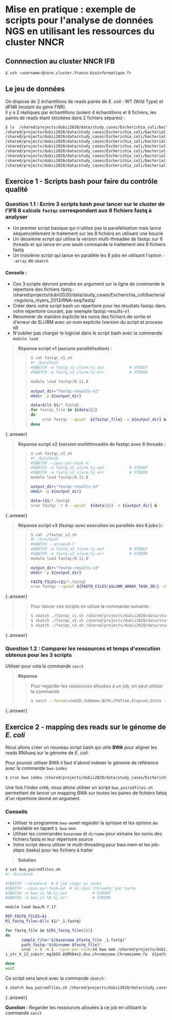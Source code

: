 # Mise en pratique : exemple de scripts pour l'analyse de données NGS en utilisant les ressources du cluster NNCR  

## Connnection au cluster NNCR IFB

```bash
$ ssh <username>@core.cluster.france-bioinformatique.fr
```


## Le jeu de données

On dispose de 2 échantillons de reads pairés de *E. coli* : WT (Wild Type) et dFNR (mutant du gène FNR).  
Il y a 2 répliques par échantillons (soient 4 échantillons et 8 fichiers, les paires de reads étant stockées dans 2 fichiers séparés) :

```bash
$ ls  /shared/projects/dubii2020/data/study_cases/Escherichia_coli/bacterial-regulons_myers_2013/RNA-seq/fastq/*.fastq
/shared/projects/dubii2020/data/study_cases/Escherichia_coli/bacterial-regulons_myers_2013/RNA-seq/fastq/dFNR1_1.fastq
/shared/projects/dubii2020/data/study_cases/Escherichia_coli/bacterial-regulons_myers_2013/RNA-seq/fastq/dFNR1_2.fastq
/shared/projects/dubii2020/data/study_cases/Escherichia_coli/bacterial-regulons_myers_2013/RNA-seq/fastq/dFNR2_1.fastq
/shared/projects/dubii2020/data/study_cases/Escherichia_coli/bacterial-regulons_myers_2013/RNA-seq/fastq/dFNR2_2.fastq
/shared/projects/dubii2020/data/study_cases/Escherichia_coli/bacterial-regulons_myers_2013/RNA-seq/fastq/WT1_1.fastq
/shared/projects/dubii2020/data/study_cases/Escherichia_coli/bacterial-regulons_myers_2013/RNA-seq/fastq/WT1_2.fastq
/shared/projects/dubii2020/data/study_cases/Escherichia_coli/bacterial-regulons_myers_2013/RNA-seq/fastq/WT2_1.fastq
/shared/projects/dubii2020/data/study_cases/Escherichia_coli/bacterial-regulons_myers_2013/RNA-seq/fastq/WT2_2.fastq
```

## Exercice 1 - Scripts bash pour faire du contrôle qualité 

### Question 1.1 : Ecrire 3 scripts bash pour lancer sur le cluster de l'IFB 8 calculs `fastqc` correspondant aux 8 fichiers fastq à analyser  
- Un premier script basique qui n'utilise pas la parallélisation mais lance séquenciellement le traitement sur les 8 fichiers en utilisant une boucle
- Un deuxième script qui utilise la version multi-threadée de fastqc sur 6 threads et qui lance en une seule commande le traitement des 8 fichiers fastq
- Un troisième script qui lance en parallèle les 8 jobs en utilisant l'option `--array` de `sbatch`
#### Conseils :  
- Ces 3 scripts devront prendre en argument sur la ligne de commande le répertoire des fichiers fastq : /shared/projects/dubii2020/data/study_cases/Escherichia_coli/bacterial-regulons_myers_2013/RNA-seq/fastq/
- Créer dans votre script bash un répertoire pour les résultats fastqc dans votre répertoire courant, par exemple fastqc-results-v1
- Renommer de manière explicite les noms des fichiers de sortie et d'erreur de SLURM avec un nom explicite (version du script et  process id)
- N'oublier pas charger le logiciel dans le script bash avec la commande `module load`

> **Réponse script v1 (aucune parallélisation) :**
> > ```bash
> > $ cat fastqc_v1.sh  
> > #! /bin/bash
> > #SBATCH -o fastq_v1_slurm.%j.out           # STDOUT
> > #SBATCH -e fastq_v1_slurm.%j.err           # STDERR
> >
> > module load fastqc/0.11.8 
> >  
> > output_dir="fastqc-results-v1"  
> > mkdir -p ${output_dir}
> >
> > data=$(ls $1/*.fastq)    
> > for fastqc_file in ${data[@]}  
> > do 
> >      srun fastqc --quiet  ${fastqc_file} -o ${output_dir} &  
> > done
>>```
{:.answer}

> **Réponse script v2 (version multithreadée de fastqc avec 6 threads :**
> > ```bash
> > $ cat fastqc_v2.sh  
> > #! /bin/bash  
> > #SBATCH --cpus-per-task 6
> > #SBATCH -o fastq_v2_slurm.%j.out           # STDOUT
> > #SBATCH -e fastq_v2_slurm.%j.err           # STDERR
> > module load fastqc/0.11.8
> >
> > output_dir="fastqc-results-v2"
> > mkdir -p ${output_dir}
> >
> > data=($1/*.fastq)  
> > srun fastqc -t 6 --quiet  ${data[@]} -o ${output_dir} &  
> > 
>>```
{:.answer}

> **Réponse script v3 (fastqc avec execution en parallèle des 8 jobs ):**:
> > ```bash 
> > $ cat ./fastqc_v3.sh
> > #! /bin/bash
> > #SBATCH --array=0-7
> > #SBATCH -o fastq_v3_slurm.%j.out           # STDOUT
> > #SBATCH -e fastq_v3_slurm.%j.err           # STDERR
> > module load fastqc/0.11.8
> >
> > output_dir="fastqc-results-v3"
> > mkdir -p ${output_dir}
> >
> > FASTQ_FILES=($1/*.fastq)  
> > srun fastqc --quiet ${FASTQ_FILES[$SLURM_ARRAY_TASK_ID]} -o ${output_dir} 
> >```
{:.answer}

> > Pour lancer ces scripts on utilise la commande suivante :
> > ```bash  
> > $ sbatch ./fastqc_v1.sh /shared/projects/dubii2020/data/study_cases/Escherichia_coli/bacterial-regulons_myers_2013/RNA-seq/fastq/
> > $ sbatch ./fastqc_v2.sh /shared/projects/dubii2020/data/study_cases/Escherichia_coli/bacterial-regulons_myers_2013/RNA-seq/fastq/
> > $ sbatch ./fastqc_v3.sh /shared/projects/dubii2020/data/study_cases/Escherichia_coli/bacterial-regulons_myers_2013/RNA-seq/fastq/
> > 
> > ```
{:.answer}

### Question 1.2  : Comparer les ressources et temps d'execution obtenus pour les 3 scripts 
Utiliser pour cela la commande `sacct`

> **Réponse**
> > Pour regarder les ressources allouées à un job, on peut utiliser la commande 
> > ```bash 
> > $ sacct --format=JobID,JobName,NCPU,CPUTime,Elapsed,State -j <id-du-job>
> > ```
{:.answer}



## Exercice 2 - mapping des reads sur le génome de *E. coli*

Nous allons créer un nouveau script bash qui utile **BWA** pour aligner les reads RNAseq sur le génome de *E. coli*.  

Pour pouvoir utiliser BWA il faut d'abord indexer le génome de référence avec la commande `bwa-index` 

```bash  
$ srun bwa index /shared/projects/dubii2020/data/study_cases/Escherichia_coli/bacterial-regulons_myers_2013/genome/Escherichia_coli_str_k_12_substr_mg1655.ASM584v2.dna.chromosome.Chromosome.fa
```


Une fois l'index créé, nous allons utiliser un script `bwa_pairedfiles.sh` permettant de lancer un mapping BWA sur toutes les paires de fichiers fatsq d'un répertoire donné en argument.
### Conseils
- Utiliser le programme `bwa-mem`et regarder la syntaxe et les options au préalable en tapant `$ bwa-mem`
- Utiliser les commandes `basename` et `dirname` pour extraire les noms des fichiers fastq et leur répertoire source
- Votre script devra utiliser le multi-threading pour bwa mem et les job-steps (tasks) pour les fichiers à traiter


> **Solution**
```bash
$ cat bwa_pairedfiles.sh
#! /bin/bash

#SBATCH --ntasks=4  # 4 job steps ou tasks
#SBATCH --cpus-per-task=14  # 14 cpus (threads) par tache
#SBATCH -o bwa_v1.%N.%j.out           # STDOUT
#SBATCH -e bwa_v1.%N.%j.err           # STDERR

module load bwa/0.7.17

REP_FASTQ_FILES=$1
R1_fastq_files=$(ls $1/*_1.fastq)

for fastq_file in ${R1_fastq_files[@]}
do
       sample_file="$(basename $fastq_file _1.fastq)"
       path_fastq="$(dirname $fastq_file)"
       srun -n 1 -N 1 --cpus-per-task=14 bwa mem /shared/projects/dubii2020/data/study_cases/Escherichia_coli/bacterial-regulons_myers_2013/genome/Escherichia_col
i_str_k_12_substr_mg1655.ASM584v2.dna.chromosome.Chromosome.fa  ${path_fastq}/${sample_file}_1.fastq ${path_fastq}/${sample_file}_2.fastq -t 14 > ./${sample_file}.sam  &  

done
wait 
```


Ce script sera lancé avec la commande `sbatch` :

```bash  
$ sbatch bwa_pairedfiles.sh /shared/projects/dubii2020/data/study_cases/Escherichia_coli/bacterial-regulons_myers_2013/RNA-seq/fastq
```
{:.answer}

**Question** : Regarder les ressources allouées à ce job en utilisant la commande `sacct`
